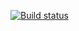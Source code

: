 [![Build status](https://ci.appveyor.com/api/projects/status/qri6ymlupr0ruvr5?svg=true)](https://ci.appveyor.com/project/Daria-chizh/nicknames)
